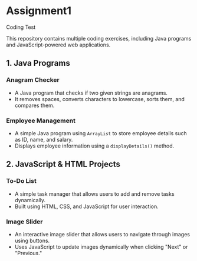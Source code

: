 # Assignment1
Coding Test

This repository contains multiple coding exercises, including Java programs and JavaScript-powered web applications.  

## 1. Java Programs  

### Anagram Checker  
- A Java program that checks if two given strings are anagrams.  
- It removes spaces, converts characters to lowercase, sorts them, and compares them.  

### Employee Management  
- A simple Java program using `ArrayList` to store employee details such as ID, name, and salary.  
- Displays employee information using a `displayDetails()` method.  

## 2. JavaScript & HTML Projects  

### To-Do List  
- A simple task manager that allows users to add and remove tasks dynamically.  
- Built using HTML, CSS, and JavaScript for user interaction.  

### Image Slider  
- An interactive image slider that allows users to navigate through images using buttons.  
- Uses JavaScript to update images dynamically when clicking "Next" or "Previous."  